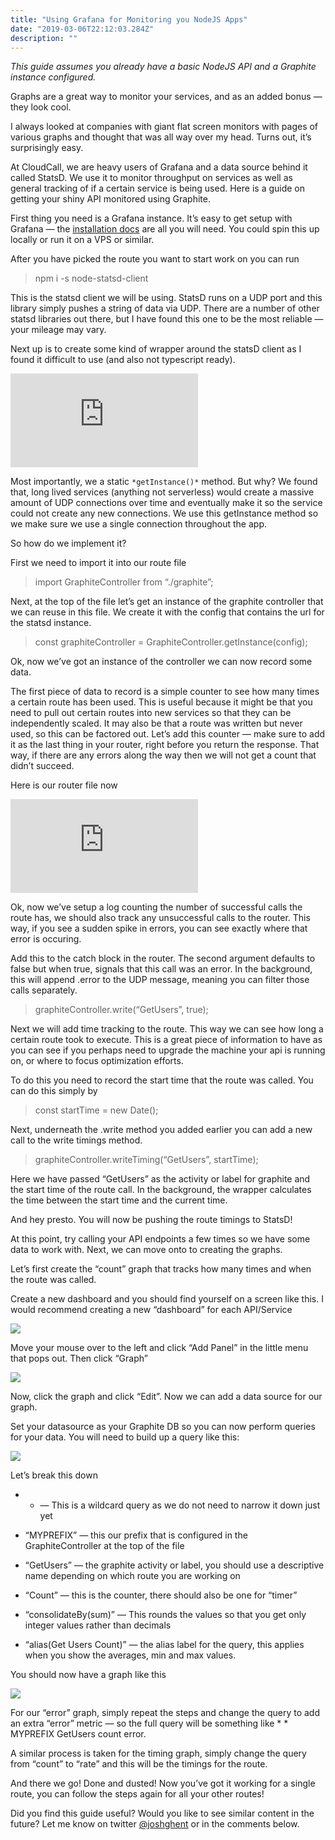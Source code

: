```yaml
---
title: "Using Grafana for Monitoring you NodeJS Apps"
date: "2019-03-06T22:12:03.284Z"
description: ""
---
```


*This guide assumes you already have a basic NodeJS API and a Graphite instance configured.*

Graphs are a great way to monitor your services, and as an added bonus — they look cool.

I always looked at companies with giant flat screen monitors with pages of various graphs and thought that was all way over my head. Turns out, it’s surprisingly easy.

At CloudCall, we are heavy users of Grafana and a data source behind it called StatsD. We use it to monitor throughput on services as well as general tracking of if a certain service is being used. Here is a guide on getting your shiny API monitored using Graphite.

First thing you need is a Grafana instance. It’s easy to get setup with Grafana — the [installation docs](http://docs.grafana.org/installation/) are all you will need. You could spin this up locally or run it on a VPS or similar.

After you have picked the route you want to start work on you can run
> npm i -s node-statsd-client

This is the statsd client we will be using. StatsD runs on a UDP port and this library simply pushes a string of data via UDP. There are a number of other statsd libraries out there, but I have found this one to be the most reliable — your mileage may vary.

Next up is to create some kind of wrapper around the statsD client as I found it difficult to use (and also not typescript ready).

<iframe src="https://medium.com/media/d3c631a0ab569255643c2f654bac3e76" frameborder=0></iframe>

Most importantly, we a static `*getInstance()*` method. But why? We found that, long lived services (anything not serverless) would create a massive amount of UDP connections over time and eventually make it so the service could not create any new connections. We use this getInstance method so we make sure we use a single connection throughout the app.

So how do we implement it?

First we need to import it into our route file
> import GraphiteController from “./graphite”;

Next, at the top of the file let’s get an instance of the graphite controller that we can reuse in this file. We create it with the config that contains the url for the statsd instance.
> const graphiteController = GraphiteController.getInstance(config);

Ok, now we’ve got an instance of the controller we can now record some data.

The first piece of data to record is a simple counter to see how many times a certain route has been used. This is useful because it might be that you need to pull out certain routes into new services so that they can be independently scaled. It may also be that a route was written but never used, so this can be factored out. Let’s add this counter — make sure to add it as the last thing in your router, right before you return the response. That way, if there are any errors along the way then we will not get a count that didn’t succeed.

Here is our router file now

<iframe src="https://medium.com/media/ffe52dc7f8ffcff8d9c9eaeaba0c54e5" frameborder=0></iframe>

Ok, now we’ve setup a log counting the number of successful calls the route has, we should also track any unsuccessful calls to the router. This way, if you see a sudden spike in errors, you can see exactly where that error is occuring.

Add this to the catch block in the router. The second argument defaults to false but when true, signals that this call was an error. In the background, this will append .error to the UDP message, meaning you can filter those calls separately.
> graphiteController.write(“GetUsers”, true);

Next we will add time tracking to the route. This way we can see how long a certain route took to execute. This is a great piece of information to have as you can see if you perhaps need to upgrade the machine your api is running on, or where to focus optimization efforts.

To do this you need to record the start time that the route was called. You can do this simply by
> const startTime = new Date();

Next, underneath the .write method you added earlier you can add a new call to the write timings method.
> graphiteController.writeTiming(“GetUsers”, startTime);

Here we have passed “GetUsers” as the activity or label for graphite and the start time of the route call. In the background, the wrapper calculates the time between the start time and the current time.

And hey presto. You will now be pushing the route timings to StatsD!

At this point, try calling your API endpoints a few times so we have some data to work with. Next, we can move onto to creating the graphs.

Let’s first create the “count” graph that tracks how many times and when the route was called.

Create a new dashboard and you should find yourself on a screen like this. I would recommend creating a new “dashboard” for each API/Service

![](https://cdn-images-1.medium.com/max/3200/0*GUwQEkXskLsaZXhZ)

Move your mouse over to the left and click “Add Panel” in the little menu that pops out. Then click “Graph”

![](https://cdn-images-1.medium.com/max/3200/0*b291v5I_59xKDkj6)

Now, click the graph and click “Edit”. Now we can add a data source for our graph.

Set your datasource as your Graphite DB so you can now perform queries for your data. You will need to build up a query like this:

![](https://cdn-images-1.medium.com/max/2000/0*OtAVsLVruQ7s6xqi)

Let’s break this down

* * — This is a wildcard query as we do not need to narrow it down just yet

* “MYPREFIX” — this our prefix that is configured in the GraphiteController at the top of the file

* “GetUsers” — the graphite activity or label, you should use a descriptive name depending on which route you are working on

* “Count” — this is the counter, there should also be one for “timer”

* “consolidateBy(sum)” — This rounds the values so that you get only integer values rather than decimals

* “alias(Get Users Count)” — the alias label for the query, this applies when you show the averages, min and max values.

You should now have a graph like this

![](https://cdn-images-1.medium.com/max/3200/0*NTK1NC0F3jwXLTNh)

For our “error” graph, simply repeat the steps and change the query to add an extra “error” metric — so the full query will be something like * * MYPREFIX GetUsers count error.

A similar process is taken for the timing graph, simply change the query from “count” to “rate” and this will be the timings for the route.

And there we go! Done and dusted! Now you’ve got it working for a single route, you can follow the steps again for all your other routes!

Did you find this guide useful? Would you like to see similar content in the future? Let me know on twitter [@joshghent](http://twitter.com/joshghent) or in the comments below.
